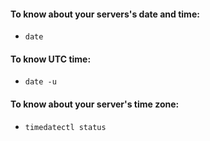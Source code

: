 #### To know about your servers's date and time:

* `date`

#### To know UTC time:

* `date -u`


#### To know about your server's time zone:

* `timedatectl status`









